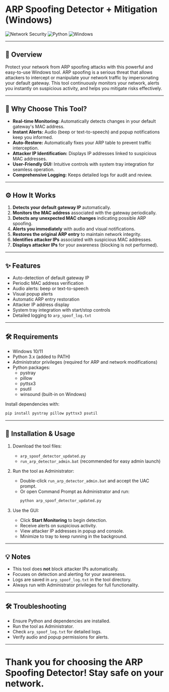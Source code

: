 # ARP Spoofing Detector + Mitigation (Windows)

![Network Security](https://img.shields.io/badge/Network-Security-blue)
![Python](https://img.shields.io/badge/Python-3.x-green)
![Windows](https://img.shields.io/badge/Platform-Windows-lightgrey)

---

## 🚀 Overview

Protect your network from ARP spoofing attacks with this powerful and easy-to-use Windows tool. ARP spoofing is a serious threat that allows attackers to intercept or manipulate your network traffic by impersonating your default gateway. This tool continuously monitors your network, alerts you instantly on suspicious activity, and helps you mitigate risks effectively.

---

## 🎯 Why Choose This Tool?

- **Real-time Monitoring:** Automatically detects changes in your default gateway's MAC address.
- **Instant Alerts:** Audio (beep or text-to-speech) and popup notifications keep you informed.
- **Auto-Restore:** Automatically fixes your ARP table to prevent traffic interception.
- **Attacker IP Identification:** Displays IP addresses linked to suspicious MAC addresses.
- **User-Friendly GUI:** Intuitive controls with system tray integration for seamless operation.
- **Comprehensive Logging:** Keeps detailed logs for audit and review.

---

## ⚙️ How It Works

1. **Detects your default gateway IP** automatically.
2. **Monitors the MAC address** associated with the gateway periodically.
3. **Detects any unexpected MAC changes** indicating possible ARP spoofing.
4. **Alerts you immediately** with audio and visual notifications.
5. **Restores the original ARP entry** to maintain network integrity.
6. **Identifies attacker IPs** associated with suspicious MAC addresses.
7. **Displays attacker IPs** for your awareness (blocking is not performed).

---

## ✨ Features

- Auto-detection of default gateway IP
- Periodic MAC address verification
- Audio alerts: beep or text-to-speech
- Visual popup alerts
- Automatic ARP entry restoration
- Attacker IP address display
- System tray integration with start/stop controls
- Detailed logging to `arp_spoof_log.txt`

---

## 🛠️ Requirements

- Windows 10/11
- Python 3.x (added to PATH)
- Administrator privileges (required for ARP and network modifications)
- Python packages:
  - pystray
  - pillow
  - pyttsx3
  - psutil
  - winsound (built-in on Windows)

Install dependencies with:

```bash
pip install pystray pillow pyttsx3 psutil
```

---

## 🚀 Installation & Usage

1. Download the tool files:
   - `arp_spoof_detector_updated.py`
   - `run_arp_detector_admin.bat` (recommended for easy admin launch)

2. Run the tool as Administrator:
   - Double-click `run_arp_detector_admin.bat` and accept the UAC prompt.
   - Or open Command Prompt as Administrator and run:
     ```bash
     python arp_spoof_detector_updated.py
     ```

3. Use the GUI:
   - Click **Start Monitoring** to begin detection.
   - Receive alerts on suspicious activity.
   - View attacker IP addresses in popup and console.
   - Minimize to tray to keep running in the background.

---

## 💡 Notes

- This tool does **not** block attacker IPs automatically.
- Focuses on detection and alerting for your awareness.
- Logs are saved in `arp_spoof_log.txt` in the tool directory.
- Always run with Administrator privileges for full functionality.

---

## 🛠️ Troubleshooting

- Ensure Python and dependencies are installed.
- Run the tool as Administrator.
- Check `arp_spoof_log.txt` for detailed logs.
- Verify audio and popup permissions for alerts.

---

Thank you for choosing the ARP Spoofing Detector! Stay safe on your network.
=======
